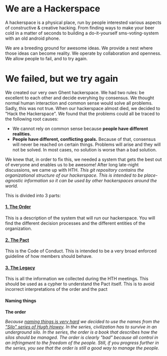 # We are a Hackerspace

A hackerspace is a physical place, run by people interested various aspects of constructive & creative hacking. From finding ways to make your beer cold in a matter of seconds to building a do-it-yourself sms-voting-system with an old android phone.

We are a breeding ground for awesome ideas. We provide a nest where those ideas can become reality. We operate by collaboration and openness. We allow people to fail, and to try again.

# We failed, but we try again

We created our very own Ghent hackerspace. We had two rules: be excellent to each other and decide everyhing by consensus. We thought normal human interaction and common sense would solve all problems. Sadly, this was not true. When our hackerspace almost died, we decided to "Hack the Hackerspace". We found that the problems could all be traced to the following root causes:

 * We cannot rely on common sense because **people have different realities.**
 * **People have different, conflicting goals.** Because of that, consensus will never be reached on certain things. Problems will arise and they will not be solved. In most cases, no solution is worse than a bad solution.

We knew that, in order to fix this, we needed a system that gets the best out of everyone and enables us to be awesome! After long late-night discussions, we came up with HTH. *This git repository contains the organizational structure of our hackerspace. This is intended to be place-agnostic information so it can be used by other hackerspaces around the world.*

This is divided into 3 parts:

#### [1. The Order](https://github.com/0x20/HTH/tree/master/order)
This is a description of the system that will run our hackerspace. You will find the different decision processes and the different entities of the organization.

#### [2. The Pact](https://github.com/0x20/HTH/tree/master/pact)
This is the Code of Conduct. This is intended to be a very broad enforced guideline of how members should behave. 

#### [3. The Legacy](https://github.com/0x20/HTH/tree/master/legacy)
This is all the information we collected during the HTH meetings. This should be used as a cypher to understand the Pact itself. This is to avoid incorrect interpretations of the order and the pact

#### Naming things

**The order**

*Because [naming things is very hard](http://xkcd.com/910/) we decided to use the names from the ["Silo" series of Hugh Howey](http://en.wikipedia.org/wiki/Silo_%28series%29). In the series, civilization has to survive in an underground silo. In the series, the order is a book that describes how the silos should be managed. The order is clearly "bad" because all control in an infringment to the freedom of the people. Still, if you progress further in the series, you see that the order is still a good way to manage the people.*





